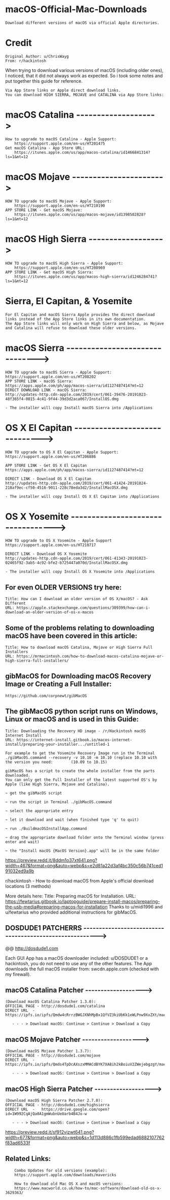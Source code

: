 # macOS-Official-Mac-Downloads
	Download different versions of macOS via official Apple directories. 
# Credit
	Original Author: u/ChrisWayg
	From: r/hackintosh

When trying to download various versions of macOS (including older ones), I noticed, 
that it did not always work as expected. So i took some notes and put together this guide for reference.

	Via App Store links or Apple direct download links.
	You can download HIGH SIERRA, MOJAVE and CATALINA via App Store links:

# macOS Catalina ------------------->

    How to upgrade to macOS Catalina - Apple Support:
        https://support.apple.com/en-us/HT201475
    Get macOS Catalina - App Store URL:
        https://itunes.apple.com/us/app/macos-catalina/id1466841314?ls=1&mt=12

# macOS Mojave ---------------------->

    HOW TO upgrade to macOS Mojave - Apple Support:
        https://support.apple.com/en-us/HT210190
    APP STORE LINK - Get macOS Mojave:
        https://itunes.apple.com/us/app/macos-mojave/id1398502828?ls=1&mt=12
        
# macOS High Sierra ------------------> 

    HOW TO upgrade to macOS High Sierra - Apple Support:
        https://support.apple.com/en-us/HT208969
    APP STORE LINK - Get macOS High Sierra:
       	https://itunes.apple.com/us/app/macos-high-sierra/id1246284741?ls=1&mt=12


# Sierra, El Capitan, & Yosemite
	For El Capitan and macOS Sierra Apple provides the direct download links instead of the App Store links in its own documentation. 
	The App Store links will only work on High Sierra and below, as Mojave and Catalina will refuse to download these older versions.


# macOS Sierra ------------------------------->

    HOW TO upgrade to macOS Sierra - Apple Support:
    https://support.apple.com/en-us/HT208202
    APP STORE LINK - macOS Sierra: 
    https://apps.apple.com/ph/app/macos-sierra/id1127487414?mt=12
    DIRECT DOWNLOAD LINK - macOS Sierra: 
    http://updates-http.cdn-apple.com/2019/cert/061-39476-20191023-48f365f4-0015-4c41-9f44-39d3d2aca067/InstallOS.dmg        

	- The installer will copy Install macOS Sierra into /Applications

# OS X El Capitan ------------------------------>

    HOW TO upgrade to OS X El Capitan - Apple Support:
    https://support.apple.com/en-us/HT206886
    
    APP STORE LINK - Get OS X El Capitan
    https://apps.apple.com/ph/app/macos-sierra/id1127487414?mt=12

    DIRECT LINK - Download OS X El Capitan
    http://updates-http.cdn-apple.com/2019/cert/061-41424-20191024-218af9ec-cf50-4516-9011-228c78eda3d2/InstallMacOSX.dmg
   
   	- The installer will copy Install OS X El Capitan into /Applications

# OS X Yosemite ---------------------------------->

    HOW TO upgrade to OS X Yosemite - Apple Support
    https://support.apple.com/en-us/HT210717

    DIRECT LINK - Download OS X Yosemite
    http://updates-http.cdn-apple.com/2019/cert/061-41343-20191023-02465f92-3ab5-4c92-bfe2-b725447a070d/InstallMacOSX.dmg

    - The installer will copy Install OS X Yosemite into /Applications


## For even OLDER VERSIONS try here:
	Title: How can I download an older version of OS X/macOS? - Ask Different
	URL: https://apple.stackexchange.com/questions/309399/how-can-i-download-an-older-version-of-os-x-macos


## Some of the problems relating to downloading macOS have been covered in this article:
	Title: How to download macOS Catalina, Mojave or High Sierra Full Installers
	URL: https://mrmacintosh.com/how-to-download-macos-catalina-mojave-or-high-sierra-full-installers/



## gibMacOS for Downloading macOS Recovery Image or Creating a Full Installer:
	https://github.com/corpnewt/gibMacOS

## The gibMacOS python script runs on Windows, Linux or macOS and is used in this Guide:

	Title: Downloading the Recovery HD image - /r/Hackintosh macOS Internet Install
	URL: https://internet-install.gitbook.io/macos-internet-install/preparing-your-installer.../untitled-1

	For example to get the Yosemite Recovery Image run in the Terminal ./gibMacOS.command --recovery -v 10.10 -m 10.10 (replace 10.10 with the version you need: 		(10.09 to 10.15)

	gibMacOS has a script to create the whole installer from the parts downloaded. 
	You can only get the Full Installer of the latest supported OS's by Apple (like High Sierra, Mojave and Catalina).

    ~ get the gibMacOS script

    ~ run the script in Terminal ./gibMacOS.command

    ~ select the appropriate entry

    ~ let it download and wait (when finished type 'q' to quit)

    ~ run ./BuildmacOSInstallApp.command

    ~ drag the appropriate download folder onto the Terminal window (press enter and wait)

    ~ the "Install macOS {MacOS Version}.app" will be in the same folder
    
 <img>https://preview.redd.it/8ddm1o37xt641.png?width=467&format=png&auto=webp&s=e2d81a22d3af4bc350c56b741ced191032ed9a9b</img>

r/hackintosh - How to download macOS from Apple's official download locations (3 methods)

More details here:
Title: Preparing macOS for Installation.
URL: https://fewtarius.gitbook.io/laptopguide/prepare-install-macos/preparing-the-usb-media#preparing-macos-for-installation
Thanks to u/midi1996 and u/fewtarius who provided additional instructions for gibMacOS.


## DOSDUDE1 PATCHERRS  -------------------------------------------------------->
@@ http://dosdude1.com

Each GUI App has a macOS downloader included: u/DOSDUDE1 or a hackintosh, 
you do not need to use any of the other features. 
The App downloads the full macOS installer from: swcdn.apple.com (checked with my firewall).

## macOS Catalina Patcher -------------------> 
    
    (Download macOS Catalina Patcher 1.3.0):
    OFFICIAL PAGE - http://dosdude1.com/catalina
    DIRECT URL  -   https://ipfs.io/ipfs/Qmdw4cRrrzBWGJXNhMpBx1QfVZ3kiUbKk1eWLPnw9XxZXt/macOS%20Catalina%20Patcher.dmg
       
       - - - > Download macOS: Continue > Continue > Download a Copy

## macOS Mojave Patcher -------------------> 

    (Download macOS Mojave Patcher 1.3.7):
    OFFICIAL PAGE - http://dosdude1.com/mojave
    DIRECT URL  -   https://ipfs.io/ipfs/Qmds4TpDcAXszxMMACdBYK7XA8ih2kBoiuV2ZWejebgzgY/macOS%20Mojave%20Patcher.dmg
       
       - - - > Download macOS: Continue > Continue > Download a Copy
       
## macOS High Sierra Patcher -------------------> 

    (Download macOS High Sierra Patcher 2.7.0):
    OFFICIAL PAGE - http://dosdude1.com/highsierra
    DIRECT URL  -   https://drive.google.com/open?id=1W992CqAjQa0A1gmWubnUeUarb4B4Jo-w
       
       - - - > Download macOS: Continue > Continue > Download a Copy
    
  <IMG>https://preview.redd.it/sf912vjzwt641.png?width=677&format=png&auto=webp&s=1d113d886c1fb599edad6882107762f83ad6533f</IMG>
       
## Related Links:

        Combo Updates for old versions (example): 
        https://support.apple.com/downloads/mavericks

        How to download old Mac OS X and macOS versions:
        https://www.macworld.co.uk/how-to/mac-software/download-old-os-x-3629363/
##
